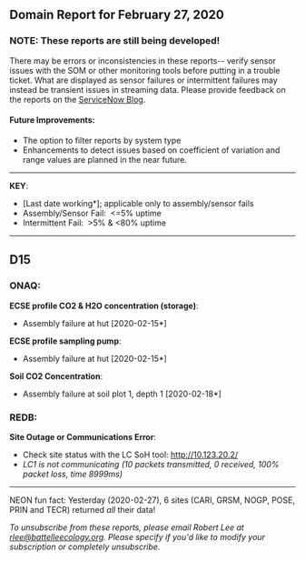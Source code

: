 ## Domain Report for February 27, 2020


### NOTE: These reports are still being developed!
There may be errors or inconsistencies in these reports-- verify sensor issues with the SOM or other monitoring tools before putting in a trouble ticket. What are displayed as sensor failures or intermittent failures may instead be transient issues in streaming data.
Please provide feedback on the reports on the [ServiceNow Blog](https://neon.service-now.com/community?id=community_blog&sys_id=9b4fbe8adbed734017ecf9041d9619be).

#### Future Improvements: 
 - The option to filter reports by system type 
 - Enhancements to detect issues based on coefficient of variation and range values are planned in the near future.

***

**KEY**:

 - [Last date working*]; applicable only to assembly/sensor fails
 - Assembly/Sensor Fail:&nbsp;&nbsp;<=5% uptime
 - Intermittent Fail:&nbsp;&nbsp;>5% & <80% uptime

***
## D15

### ONAQ:

**ECSE profile CO2 & H2O concentration (storage)**:
 - Assembly failure at hut [2020-02-15*]

**ECSE profile sampling pump**:
 - Assembly failure at hut [2020-02-15*]

**Soil CO2 Concentration**:
 - Assembly failure at soil plot 1, depth 1 [2020-02-18*]

### REDB:

**Site Outage or Communications Error**:
 - Check site status with the LC SoH tool: http://10.123.20.2/
 - _LC1 is not communicating (10 packets transmitted, 0 received, 100% packet loss, time 8999ms)_

***
NEON fun fact: Yesterday (2020-02-27), 6 sites (CARI, GRSM, NOGP, POSE, PRIN and TECR) returned _all_ their data!

_To unsubscribe from these reports, please email Robert Lee at rlee@battelleecology.org. Please specify if you'd like to modify your subscription or completely unsubscribe._
